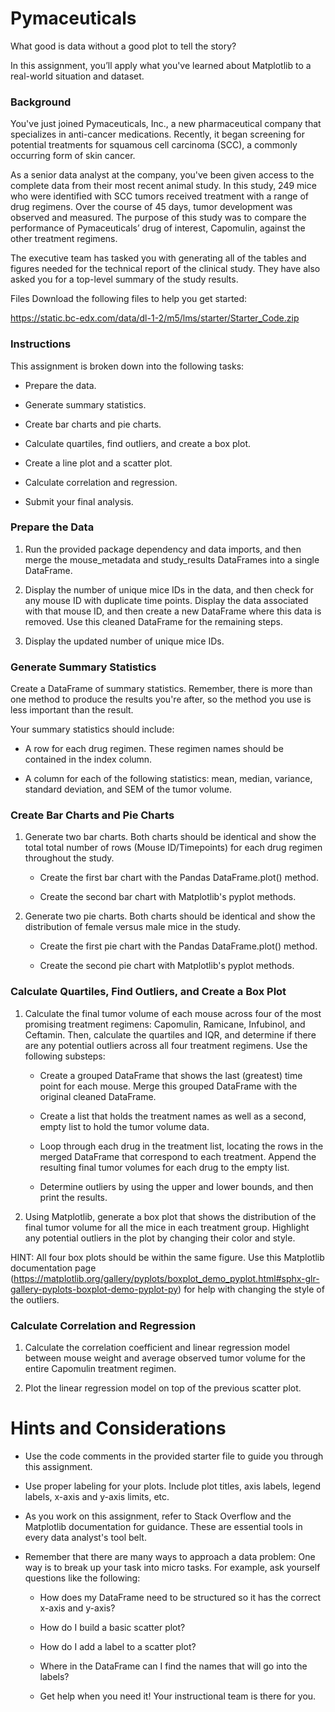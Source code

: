 # Pymaceuticals

What good is data without a good plot to tell the story?

In this assignment, you’ll apply what you've learned about Matplotlib to a real-world situation and dataset.

### Background
You've just joined Pymaceuticals, Inc., a new pharmaceutical company that specializes in anti-cancer medications. Recently, it began screening for potential treatments for squamous cell carcinoma (SCC), a commonly occurring form of skin cancer.

As a senior data analyst at the company, you've been given access to the complete data from their most recent animal study. In this study, 249 mice who were identified with SCC tumors received treatment with a range of drug regimens. Over the course of 45 days, tumor development was observed and measured. The purpose of this study was to compare the performance of Pymaceuticals’ drug of interest, Capomulin, against the other treatment regimens.

The executive team has tasked you with generating all of the tables and figures needed for the technical report of the clinical study. They have also asked you for a top-level summary of the study results.

Files
Download the following files to help you get started:

https://static.bc-edx.com/data/dl-1-2/m5/lms/starter/Starter_Code.zip

### Instructions
This assignment is broken down into the following tasks:

* Prepare the data.

* Generate summary statistics.

* Create bar charts and pie charts.

* Calculate quartiles, find outliers, and create a box plot.

* Create a line plot and a scatter plot.

* Calculate correlation and regression.

* Submit your final analysis.

### Prepare the Data
1. Run the provided package dependency and data imports, and then merge the mouse_metadata and study_results DataFrames into a single DataFrame.

2. Display the number of unique mice IDs in the data, and then check for any mouse ID with duplicate time points. Display the data associated with that mouse ID, and then create a new DataFrame where this data is removed. Use this cleaned DataFrame for the remaining steps.

3. Display the updated number of unique mice IDs.

### Generate Summary Statistics
Create a DataFrame of summary statistics. Remember, there is more than one method to produce the results you're after, so the method you use is less important than the result.

Your summary statistics should include:

* A row for each drug regimen. These regimen names should be contained in the index column.

* A column for each of the following statistics: mean, median, variance, standard deviation, and SEM of the tumor volume.

### Create Bar Charts and Pie Charts
1. Generate two bar charts. Both charts should be identical and show the total total number of rows (Mouse ID/Timepoints) for each drug regimen throughout the study.

    * Create the first bar chart with the Pandas DataFrame.plot() method.

    * Create the second bar chart with Matplotlib's pyplot methods.

2. Generate two pie charts. Both charts should be identical and show the distribution of female versus male mice in the study.

    * Create the first pie chart with the Pandas DataFrame.plot() method.

    * Create the second pie chart with Matplotlib's pyplot methods.
    
### Calculate Quartiles, Find Outliers, and Create a Box Plot
1. Calculate the final tumor volume of each mouse across four of the most promising treatment regimens: Capomulin, Ramicane, Infubinol, and Ceftamin. Then, calculate the quartiles and IQR, and determine if there are any potential outliers across all four treatment regimens. Use the following substeps:

    * Create a grouped DataFrame that shows the last (greatest) time point for each mouse. Merge this grouped DataFrame with the original cleaned DataFrame.

    * Create a list that holds the treatment names as well as a second, empty list to hold the tumor volume data.

    * Loop through each drug in the treatment list, locating the rows in the merged DataFrame that correspond to each treatment. Append the resulting final tumor volumes for each drug to the empty list.

    * Determine outliers by using the upper and lower bounds, and then print the results.

2. Using Matplotlib, generate a box plot that shows the distribution of the final tumor volume for all the mice in each treatment group. Highlight any potential outliers in the plot by changing their color and style.

HINT: All four box plots should be within the same figure. Use this Matplotlib documentation page (https://matplotlib.org/gallery/pyplots/boxplot_demo_pyplot.html#sphx-glr-gallery-pyplots-boxplot-demo-pyplot-py) for help with changing the style of the outliers.

### Calculate Correlation and Regression
1. Calculate the correlation coefficient and linear regression model between mouse weight and average observed tumor volume for the entire Capomulin treatment regimen.

2. Plot the linear regression model on top of the previous scatter plot.

# Hints and Considerations
* Use the code comments in the provided starter file to guide you through this assignment.

* Use proper labeling for your plots. Include plot titles, axis labels, legend labels, x-axis and y-axis limits, etc.

* As you work on this assignment, refer to Stack Overflow and the Matplotlib documentation for guidance. These are essential tools in every data analyst's tool belt.

* Remember that there are many ways to approach a data problem: One way is to break up your task into micro tasks. For example, ask yourself questions like the following:

    * How does my DataFrame need to be structured so it has the correct x-axis and y-axis?

    * How do I build a basic scatter plot?

    * How do I add a label to a scatter plot?

    * Where in the DataFrame can I find the names that will go into the labels?

    * Get help when you need it! Your instructional team is there for you.
